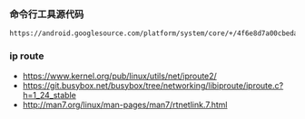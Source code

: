 ### 命令行工具源代码
```
https://android.googlesource.com/platform/system/core/+/4f6e8d7a00cbeda1e70cc15be9c4af1018bdad53/toolbox/route.c
```

### ip route
* https://www.kernel.org/pub/linux/utils/net/iproute2/
* https://git.busybox.net/busybox/tree/networking/libiproute/iproute.c?h=1_24_stable
* http://man7.org/linux/man-pages/man7/rtnetlink.7.html